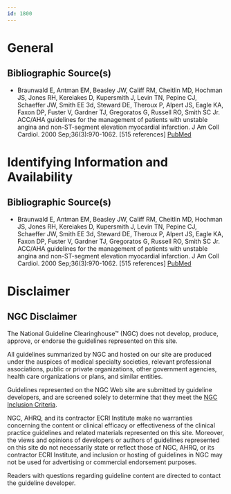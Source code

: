 ```yaml
---
id: 1800
---
```


# General

## Bibliographic Source(s)

- Braunwald E, Antman EM, Beasley JW, Califf RM, Cheitlin MD, Hochman JS, Jones RH, Kereiakes D, Kupersmith J, Levin TN, Pepine CJ, Schaeffer JW, Smith EE 3d, Steward DE, Theroux P, Alpert JS, Eagle KA, Faxon DP, Fuster V, Gardner TJ, Gregoratos G, Russell RO, Smith SC Jr. ACC/AHA guidelines for the management of patients with unstable angina and non-ST-segment elevation myocardial infarction. J Am Coll Cardiol. 2000 Sep;36(3):970-1062. [515 references] [ PubMed ](http://www.ncbi.nlm.nih.gov/entrez/query.fcgi?cmd=Retrieve&db=pubmed&dopt=Abstract&list_uids=10987629)

# Identifying Information and Availability

## Bibliographic Source(s)

- Braunwald E, Antman EM, Beasley JW, Califf RM, Cheitlin MD, Hochman JS, Jones RH, Kereiakes D, Kupersmith J, Levin TN, Pepine CJ, Schaeffer JW, Smith EE 3d, Steward DE, Theroux P, Alpert JS, Eagle KA, Faxon DP, Fuster V, Gardner TJ, Gregoratos G, Russell RO, Smith SC Jr. ACC/AHA guidelines for the management of patients with unstable angina and non-ST-segment elevation myocardial infarction. J Am Coll Cardiol. 2000 Sep;36(3):970-1062. [515 references] [ PubMed ](http://www.ncbi.nlm.nih.gov/entrez/query.fcgi?cmd=Retrieve&db=pubmed&dopt=Abstract&list_uids=10987629)

# Disclaimer

## NGC Disclaimer

The National Guideline Clearinghouse™ (NGC) does not develop, produce, approve, or endorse the guidelines represented on this site.

All guidelines summarized by NGC and hosted on our site are produced under the auspices of medical specialty societies, relevant professional associations, public or private organizations, other government agencies, health care organizations or plans, and similar entities.

Guidelines represented on the NGC Web site are submitted by guideline developers, and are screened solely to determine that they meet the [NGC Inclusion Criteria](/help-and-about/summaries/inclusion-criteria).

NGC, AHRQ, and its contractor ECRI Institute make no warranties concerning the content or clinical efficacy or effectiveness of the clinical practice guidelines and related materials represented on this site. Moreover, the views and opinions of developers or authors of guidelines represented on this site do not necessarily state or reflect those of NGC, AHRQ, or its contractor ECRI Institute, and inclusion or hosting of guidelines in NGC may not be used for advertising or commercial endorsement purposes.

Readers with questions regarding guideline content are directed to contact the guideline developer.

